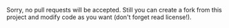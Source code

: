 Sorry, no pull requests will be accepted. Still you can create a fork from this project and modify code as you want (don't forget read license!).
